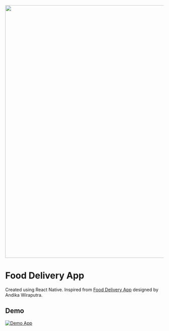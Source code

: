 <img src="https://i.imgur.com/hzzT48h.png" width="800">

# Food Delivery App
Created using React Native. Inspired from [Food Delivery App](https://dribbble.com/shots/15432999-Food-Delivery-App) designed by Andika Wiraputra.


## Demo
[![Demo App](https://img.youtube.com/vi/rN345Qa6S-A/0.jpg)](https://www.youtube.com/watch?v=rN345Qa6S-A)

